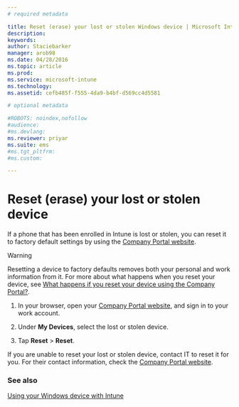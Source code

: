 ```yaml
---
# required metadata

title: Reset (erase) your lost or stolen Windows device | Microsoft Intune
description:
keywords:
author: Staciebarker
manager: arob98
ms.date: 04/28/2016
ms.topic: article
ms.prod:
ms.service: microsoft-intune
ms.technology:
ms.assetid: cefb485f-f555-4da9-b4bf-d569cc4d5581

# optional metadata

#ROBOTS: noindex,nofollow
#audience:
#ms.devlang:
ms.reviewer: priyar
ms.suite: ems
#ms.tgt_pltfrm:
#ms.custom:

---
```



# Reset (erase) your lost or stolen device

If a phone that has been enrolled in Intune is lost or stolen, you can reset it to factory default settings by using the [Company Portal website](http://portal.manage.microsoft.com).


> [!WARNING]
> Resetting a device to factory defaults removes both your personal and work information from it. For more about what happens when you reset your device, see [What happens if you reset your device using the Company Portal?](what-happens-if-you-reset-your-device-using-the-company-portal-windows.md).


1.  In your browser, open your [Company Portal website](http://portal.manage.microsoft.com), and sign in to your work account.

2.  Under **My Devices**, select the lost or stolen device.

3.  Tap **Reset** &gt; **Reset**.

If you are unable to reset your lost or stolen device, contact IT to reset it for you. For their contact information, check the [Company Portal website](http://portal.manage.microsoft.com).

### See also
[Using your Windows device with Intune](using-your-windows-device-with-intune.md)
